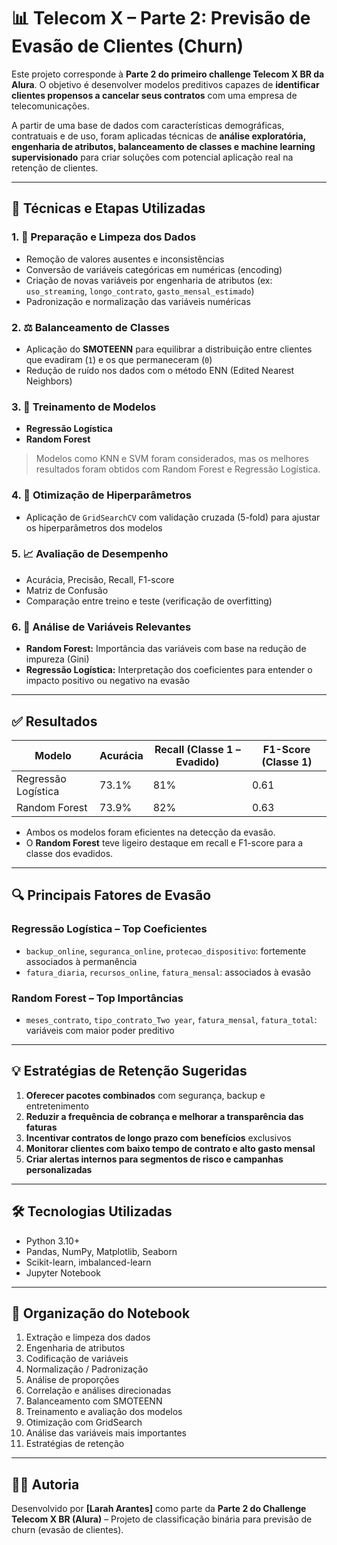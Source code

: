 # 📊 Telecom X – Parte 2: Previsão de Evasão de Clientes (Churn)

Este projeto corresponde à **Parte 2 do primeiro challenge Telecom X BR da Alura**. O objetivo é desenvolver modelos preditivos capazes de **identificar clientes propensos a cancelar seus contratos** com uma empresa de telecomunicações. 

A partir de uma base de dados com características demográficas, contratuais e de uso, foram aplicadas técnicas de **análise exploratória, engenharia de atributos, balanceamento de classes e machine learning supervisionado** para criar soluções com potencial aplicação real na retenção de clientes.

---

## 🧠 Técnicas e Etapas Utilizadas

### 1. 📁 Preparação e Limpeza dos Dados
- Remoção de valores ausentes e inconsistências
- Conversão de variáveis categóricas em numéricas (encoding)
- Criação de novas variáveis por engenharia de atributos (ex: `uso_streaming`, `longo_contrato`, `gasto_mensal_estimado`)
- Padronização e normalização das variáveis numéricas

### 2. ⚖️ Balanceamento de Classes
- Aplicação do **SMOTEENN** para equilibrar a distribuição entre clientes que evadiram (`1`) e os que permaneceram (`0`)
- Redução de ruído nos dados com o método ENN (Edited Nearest Neighbors)

### 3. 🧪 Treinamento de Modelos
- **Regressão Logística**
- **Random Forest**

> Modelos como KNN e SVM foram considerados, mas os melhores resultados foram obtidos com Random Forest e Regressão Logística.

### 4. 🔧 Otimização de Hiperparâmetros
- Aplicação de `GridSearchCV` com validação cruzada (5-fold) para ajustar os hiperparâmetros dos modelos

### 5. 📈 Avaliação de Desempenho
- Acurácia, Precisão, Recall, F1-score
- Matriz de Confusão
- Comparação entre treino e teste (verificação de overfitting)

### 6. 🧬 Análise de Variáveis Relevantes
- **Random Forest:** Importância das variáveis com base na redução de impureza (Gini)
- **Regressão Logística:** Interpretação dos coeficientes para entender o impacto positivo ou negativo na evasão

---

## ✅ Resultados

| Modelo               | Acurácia | Recall (Classe 1 – Evadido) | F1-Score (Classe 1) |
|----------------------|----------|------------------------------|----------------------|
| Regressão Logística  | 73.1%    | 81%                          | 0.61                |
| Random Forest        | 73.9%    | 82%                          | 0.63                |

- Ambos os modelos foram eficientes na detecção da evasão.
- O **Random Forest** teve ligeiro destaque em recall e F1-score para a classe dos evadidos.

---

## 🔍 Principais Fatores de Evasão

### Regressão Logística – Top Coeficientes
- `backup_online`, `seguranca_online`, `protecao_dispositivo`: fortemente associados à permanência
- `fatura_diaria`, `recursos_online`, `fatura_mensal`: associados à evasão

### Random Forest – Top Importâncias
- `meses_contrato`, `tipo_contrato_Two year`, `fatura_mensal`, `fatura_total`: variáveis com maior poder preditivo

---

## 💡 Estratégias de Retenção Sugeridas

1. **Oferecer pacotes combinados** com segurança, backup e entretenimento
2. **Reduzir a frequência de cobrança e melhorar a transparência das faturas**
3. **Incentivar contratos de longo prazo com benefícios** exclusivos
4. **Monitorar clientes com baixo tempo de contrato e alto gasto mensal**
5. **Criar alertas internos para segmentos de risco e campanhas personalizadas**

---

## 🛠️ Tecnologias Utilizadas

- Python 3.10+
- Pandas, NumPy, Matplotlib, Seaborn
- Scikit-learn, imbalanced-learn
- Jupyter Notebook

---

## 📂 Organização do Notebook

1. Extração e limpeza dos dados  
2. Engenharia de atributos  
3. Codificação de variáveis  
4. Normalização / Padronização  
5. Análise de proporções  
6. Correlação e análises direcionadas  
7. Balanceamento com SMOTEENN  
8. Treinamento e avaliação dos modelos  
9. Otimização com GridSearch  
10. Análise das variáveis mais importantes  
11. Estratégias de retenção

---

## 👨‍💻 Autoria

Desenvolvido por **[Larah Arantes]** como parte da **Parte 2 do Challenge Telecom X BR (Alura)** – Projeto de classificação binária para previsão de churn (evasão de clientes).

